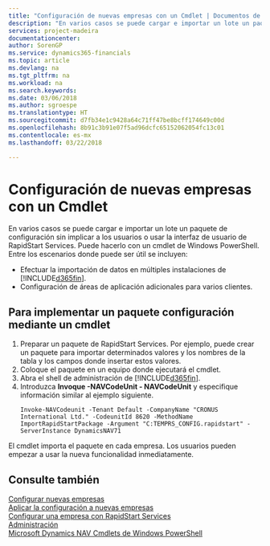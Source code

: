 ```yaml
---
title: "Configuración de nuevas empresas con un Cmdlet | Documentos de Microsoft"
description: "En varios casos se puede cargar e importar un lote un paquete de configuración sin implicar a los usuarios o usar la interfaz de usuario de RapidStart Services. Puede hacerlo con un cmdlet de Windows PowerShell."
services: project-madeira
documentationcenter: 
author: SorenGP
ms.service: dynamics365-financials
ms.topic: article
ms.devlang: na
ms.tgt_pltfrm: na
ms.workload: na
ms.search.keywords: 
ms.date: 03/06/2018
ms.author: sgroespe
ms.translationtype: HT
ms.sourcegitcommit: d7fb34e1c9428a64c71ff47be8bcff174649c00d
ms.openlocfilehash: 8b91c3b91e07f5ad96dcfc65152062054fc13c01
ms.contentlocale: es-mx
ms.lasthandoff: 03/22/2018

---
```

# <a name="configure-new-companies-using-a-cmdlet"></a>Configuración de nuevas empresas con un Cmdlet
En varios casos se puede cargar e importar un lote un paquete de configuración sin implicar a los usuarios o usar la interfaz de usuario de RapidStart Services. Puede hacerlo con un cmdlet de Windows PowerShell. Entre los escenarios donde puede ser útil se incluyen:  

- Efectuar la importación de datos en múltiples instalaciones de [!INCLUDE[d365fin](includes/d365fin_md.md)].
- Configuración de áreas de aplicación adicionales para varios clientes.  

## <a name="to-deploy-a-configuration-package-using-a-cmdlet"></a>Para implementar un paquete configuración mediante un cmdlet  

1. Preparar un paquete de RapidStart Services. Por ejemplo, puede crear un paquete para importar determinados valores y los nombres de la tabla y los campos donde insertar estos valores.  
2. Coloque el paquete en un equipo donde ejecutará el cmdlet.  
3. Abra el shell de administración de [!INCLUDE[d365fin](includes/d365fin_md.md)].  
4. Introduzca **Invoque -NAVCodeUnit - NAVCodeUnit** y especifique información similar al ejemplo siguiente.  
    ```  
    Invoke-NAVCodeunit -Tenant Default -CompanyName "CRONUS International Ltd." -CodeunitId 8620 -MethodName ImportRapidStartPackage -Argument "C:TEMPRS_CONFIG.rapidstart" -ServerInstance DynamicsNAV71  

    ```
El cmdlet importa el paquete en cada empresa. Los usuarios pueden empezar a usar la nueva funcionalidad inmediatamente.  

## <a name="see-also"></a>Consulte también  
[Configurar nuevas empresas](admin-how-to-configure-new-companies.md)  
[Aplicar la configuración a nuevas empresas](admin-apply-configuration-to-new-companies.md)  
[Configurar una empresa con RapidStart Services](admin-set-up-a-company-with-rapidstart.md)  
[Administración](admin-setup-and-administration.md)  
[Microsoft Dynamics NAV Cmdlets de Windows PowerShell](/dynamics-nav/microsoft-dynamics-nav-windows-powershell-cmdlets)

